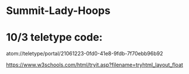 # Summit-Lady-Hoops
# 10/3 teletype code:
atom://teletype/portal/21061223-0fd0-41e8-9fdb-7f70ebb96b92

https://www.w3schools.com/html/tryit.asp?filename=tryhtml_layout_float
